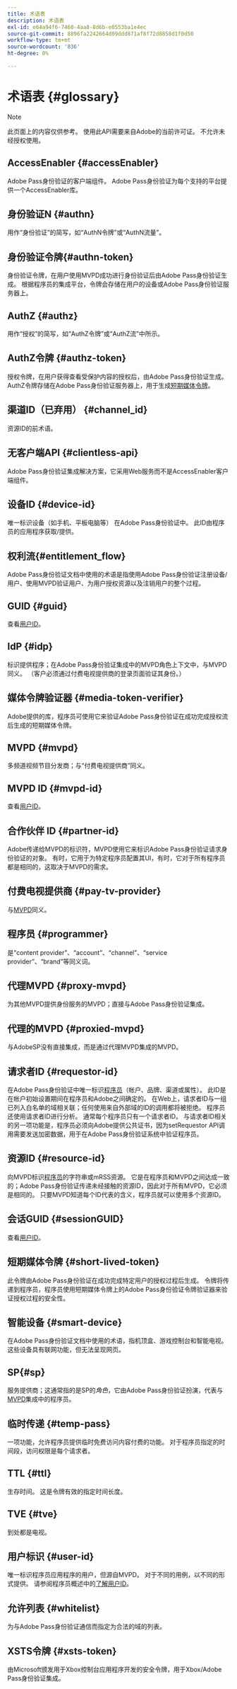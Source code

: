 ```yaml
---
title: 术语表
description: 术语表
exl-id: e64a94f6-7460-4aa8-8d6b-e0553ba1e4ec
source-git-commit: 8896fa2242664d09ddd871af8f72d8858d1f0d50
workflow-type: tm+mt
source-wordcount: '836'
ht-degree: 0%

---
```


# 术语表 {#glossary}

>[!NOTE]
>
>此页面上的内容仅供参考。 使用此API需要来自Adobe的当前许可证。 不允许未经授权使用。

## AccessEnabler {#accessEnabler}

Adobe Pass身份验证的客户端组件。 Adobe Pass身份验证为每个支持的平台提供一个AccessEnabler库。

## 身份验证N {#authn}

用作“身份验证”的简写，如“AuthN令牌”或“AuthN流量”。


## 身份验证令牌{#authn-token}

身份验证令牌，在用户使用MVPD成功进行身份验证后由Adobe Pass身份验证生成。 根据程序员的集成平台，令牌会存储在用户的设备或Adobe Pass身份验证服务器上。

## AuthZ {#authz}

用作“授权”的简写，如“AuthZ令牌”或“AuthZ流”中所示。

## AuthZ令牌 {#authz-token}

授权令牌，在用户获得查看受保护内容的授权后，由Adobe Pass身份验证生成。 AuthZ令牌存储在Adobe Pass身份验证服务器上，用于生成[短期媒体令牌](#short-lived-token)。

## 渠道ID（已弃用） {#channel_id}

资源ID的前术语。

## 无客户端API {#clientless-api}

Adobe Pass身份验证集成解决方案，它采用Web服务而不是AccessEnabler客户端组件。

## 设备ID {#device-id}

唯一标识设备（如手机、平板电脑等） 在Adobe Pass身份验证中。 此ID由程序员的应用程序获取/提供。


## 权利流{#entitlement_flow}

Adobe Pass身份验证文档中使用的术语是指使用Adobe Pass身份验证注册设备/用户、使用MVPD验证用户、为用户授权资源以及注销用户的整个过程。


## GUID {#guid}

查看[用户ID](#user-id)。

## IdP {#idp}

标识提供程序；在Adobe Pass身份验证集成中的MVPD角色上下文中，与MVPD同义。 （客户必须通过付费电视提供商的登录页面验证其身份。）

## 媒体令牌验证器 {#media-token-verifier}

Adobe提供的库，程序员可使用它来验证Adobe Pass身份验证在成功完成授权流后生成的短期媒体令牌。

## MVPD {#mvpd}

多频道视频节目分发商；与“付费电视提供商”同义。

## MVPD ID {#mvpd-id}

查看[用户ID](#user-id)。

## 合作伙伴 ID {#partner-id}

Adobe传递给MVPD的标识符，MVPD使用它来标识Adobe Pass身份验证请求身份验证的对象。 有时，它用于为特定程序员配置其UI，有时，它对于所有程序员都是相同的，这取决于MVPD的需求。

## 付费电视提供商 {#pay-tv-provider}

与[MVPD](#mvpd)同义。

## 程序员 {#programmer}

是“content provider”、“account”、“channel”、“service provider”、“brand”等同义词。

## 代理MVPD {#proxy-mvpd}

为其他MVPD提供身份服务的MVPD；直接与Adobe Pass身份验证集成。

## 代理的MVPD {#proxied-mvpd}

与AdobeSP没有直接集成，而是通过代理MVPD集成的MVPD。

## 请求者ID {#requestor-id}

在Adobe Pass身份验证中唯一标识[程序员](#programmer)（帐户、品牌、渠道或属性）。 此ID是在帐户初始设置期间在程序员和Adobe之间确定的。 在Web上，请求者ID与一组已列入白名单的域相关联；任何使用来自外部域的ID的调用都将被拒绝。 程序员还使用请求者ID进行分析。 通常每个程序员只有一个请求者ID。 与请求者ID相关的另一项功能是，程序员必须向Adobe提供公共证书，因为setRequestor API调用需要发送加密数据，用于在Adobe Pass身份验证系统中验证程序员。

## 资源ID {#resource-id}

向MVPD标识[程序员](#programmer)的字符串或mRSS资源。 它是在程序员和MVPD之间达成一致的；Adobe Pass身份验证传递未经接触的资源ID，因此对于所有MVPD，它必须是相同的。 只要MVPD知道每个ID代表的含义，程序员就可以使用多个资源ID。

## 会话GUID {#sessionGUID}

查看[用户ID](#user-id)。

## 短期媒体令牌 {#short-lived-token}

此令牌由Adobe Pass身份验证在成功完成特定用户的授权过程后生成。 令牌将传递到程序员，程序员使用短期媒体令牌上的Adobe Pass身份验证令牌验证器来验证授权过程的安全性。

## 智能设备 {#smart-device}

在Adobe Pass身份验证文档中使用的术语，指机顶盒、游戏控制台和智能电视。 这些设备具有联网功能，但无法呈现网页。

## SP{#sp}

服务提供商；这通常指的是SP的&#x200B;*角色*，它由Adobe Pass身份验证扮演，代表与[MVPD](#mvpd)集成中的程序员。

## 临时传递 {#temp-pass}

一项功能，允许程序员提供临时免费访问内容付费的功能。 对于程序员指定的时间段，访问权限是每个请求者。

## TTL {#ttl}

生存时间。 这是令牌有效的指定时间长度。

## TVE {#tve}

到处都是电视。

## 用户标识 {#user-id}

唯一标识程序员应用程序的用户，但源自MVPD。 对于不同的用例，以不同的形式提供。 请参阅程序员概述中的[了解用户ID](/help/authentication/programmer-overview.md#user-ids)。

## 允许列表 {#whitelist}

为与Adobe Pass身份验证通信而指定为合法的域的列表。

## XSTS令牌 {#xsts-token}

由Microsoft颁发用于Xbox控制台应用程序开发的安全令牌，用于Xbox/Adobe Pass身份验证集成。
